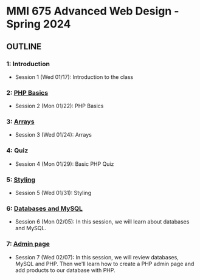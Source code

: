 # MMI 675 Advanced Web Design - Spring 2024

## OUTLINE

### 1: Introduction

- Session 1 (Wed 01/17): Introduction to the class

### 2: [PHP Basics](02)

- Session 2 (Mon 01/22): PHP Basics

### 3: [Arrays](03)

- Session 3 (Wed 01/24): Arrays

### 4: Quiz

- Session 4 (Mon 01/29): Basic PHP Quiz

### 5: [Styling](05)

- Session 5 (Wed 01/31): Styling

### 6: [Databases and MySQL](06)

- Session 6 (Mon 02/05): In this session, we will learn about databases and MySQL.

### 7: [Admin page](07)

- Session 7 (Wed 02/07): In this session, we will review databases, MySQL and PHP. Then we'll learn how to create a PHP admin page and add products to our database with PHP.
